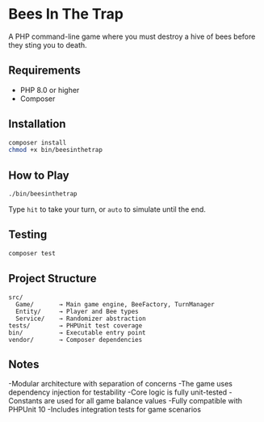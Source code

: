 # Bees In The Trap

A PHP command-line game where you must destroy a hive of bees before they sting you to death.

## Requirements
- PHP 8.0 or higher
- Composer

## Installation
```bash
composer install
chmod +x bin/beesinthetrap
```

## How to Play
```bash
./bin/beesinthetrap
```

Type `hit` to take your turn, or `auto` to simulate until the end.

## Testing
```bash
composer test
```

## Project Structure
```
src/
  Game/       → Main game engine, BeeFactory, TurnManager
  Entity/     → Player and Bee types
  Service/    → Randomizer abstraction
tests/        → PHPUnit test coverage
bin/          → Executable entry point
vendor/       → Composer dependencies
```

## Notes
-Modular architecture with separation of concerns
-The game uses dependency injection for testability
-Core logic is fully unit-tested
-Constants are used for all game balance values
-Fully compatible with PHPUnit 10
-Includes integration tests for game scenarios